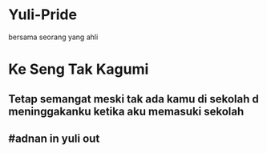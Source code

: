 # Yuli-Pride
bersama  seorang yang ahli 

# Ke Seng Tak Kagumi


## Tetap semangat meski tak ada kamu di sekolah d meninggakanku ketika aku memasuki sekolah
## #adnan in yuli out
